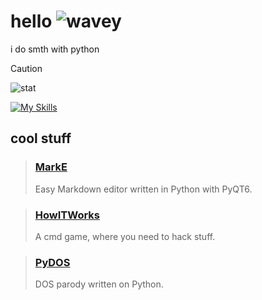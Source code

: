 # hello ![wavey](https://raw.githubusercontent.com/FragileDeviations/FragileDeviations/main/wavey.gif)
i do smth with python

> [!CAUTION]
> ![stat](https://github-readme-stats.vercel.app/api?username=yaragirodev&hide_border=true&show_icons=true&count_private=true&theme=gruvbox&bg_color=151515)

[![My Skills](https://skillicons.dev/icons?i=html,css,python,bash,md)](https://skillicons.dev)

## cool stuff
> ### [MarkE](https://github.com/portalius-dev/MarkE)
> 
> Easy Markdown editor written in Python with PyQT6.

> ### [HowITWorks](https://github.com/portalius-dev/HowITWorks)
>
> A cmd game, where you need to hack stuff.

> ### [PyDOS](https://github.com/HOROSHIY-DEV/PyDOS)
>
> DOS parody written on Python.

